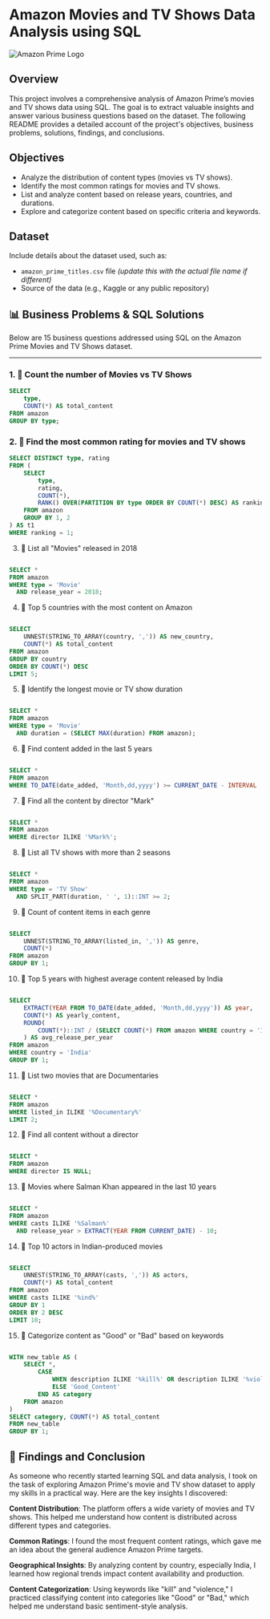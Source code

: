# Amazon Movies and TV Shows Data Analysis using SQL

![Amazon Prime Logo](https://upload.wikimedia.org/wikipedia/commons/f/f1/Prime_Video.png)

## Overview

This project involves a comprehensive analysis of Amazon Prime’s movies and TV shows data using SQL. The goal is to extract valuable insights and answer various business questions based on the dataset. The following README provides a detailed account of the project's objectives, business problems, solutions, findings, and conclusions.

## Objectives

- Analyze the distribution of content types (movies vs TV shows).
- Identify the most common ratings for movies and TV shows.
- List and analyze content based on release years, countries, and durations.
- Explore and categorize content based on specific criteria and keywords.

## Dataset

Include details about the dataset used, such as:
- `amazon_prime_titles.csv` file *(update this with the actual file name if different)*
- Source of the data (e.g., Kaggle or any public repository)

## 📊 Business Problems & SQL Solutions

Below are 15 business questions addressed using SQL on the Amazon Prime Movies and TV Shows dataset.

---

### 1. 📌 Count the number of Movies vs TV Shows

```sql
SELECT 
    type,
    COUNT(*) AS total_content
FROM amazon
GROUP BY type;
```

### 2. 📌 Find the most common rating for movies and TV shows

```sql
SELECT DISTINCT type, rating
FROM (
    SELECT 
        type,
        rating,
        COUNT(*),
        RANK() OVER(PARTITION BY type ORDER BY COUNT(*) DESC) AS ranking
    FROM amazon
    GROUP BY 1, 2
) AS t1
WHERE ranking = 1;
```

3. 📌 List all "Movies" released in 2018

```sql

SELECT * 
FROM amazon 
WHERE type = 'Movie'
  AND release_year = 2018;
```

4. 📌 Top 5 countries with the most content on Amazon

```sql

SELECT 
    UNNEST(STRING_TO_ARRAY(country, ',')) AS new_country,
    COUNT(*) AS total_content 
FROM amazon
GROUP BY country
ORDER BY COUNT(*) DESC
LIMIT 5;
```

5. 📌 Identify the longest movie or TV show duration

```sql

SELECT * 
FROM amazon
WHERE type = 'Movie'
  AND duration = (SELECT MAX(duration) FROM amazon);
```

6. 📌 Find content added in the last 5 years

```sql

SELECT * 
FROM amazon 
WHERE TO_DATE(date_added, 'Month,dd,yyyy') >= CURRENT_DATE - INTERVAL '5 years';
```

7. 📌 Find all the content by director "Mark"

```sql

SELECT * 
FROM amazon 
WHERE director ILIKE '%Mark%';
```

8. 📌 List all TV shows with more than 2 seasons

```sql

SELECT * 
FROM amazon 
WHERE type = 'TV Show' 
  AND SPLIT_PART(duration, ' ', 1)::INT >= 2;
```

9. 📌 Count of content items in each genre

```sql

SELECT 
    UNNEST(STRING_TO_ARRAY(listed_in, ',')) AS genre,
    COUNT(*)
FROM amazon
GROUP BY 1;
```

10. 📌 Top 5 years with highest average content released by India

```sql

SELECT 
    EXTRACT(YEAR FROM TO_DATE(date_added, 'Month,dd,yyyy')) AS year,
    COUNT(*) AS yearly_content,
    ROUND(
        COUNT(*)::INT / (SELECT COUNT(*) FROM amazon WHERE country = 'India')::INT * 100, 2
    ) AS avg_release_per_year
FROM amazon
WHERE country = 'India'
GROUP BY 1;
```

11. 📌 List two movies that are Documentaries

```sql

SELECT * 
FROM amazon 
WHERE listed_in ILIKE '%Documentary%'
LIMIT 2;
```

12. 📌 Find all content without a director

```sql

SELECT * 
FROM amazon 
WHERE director IS NULL;
```

13. 📌 Movies where Salman Khan appeared in the last 10 years

```sql

SELECT * 
FROM amazon
WHERE casts ILIKE '%Salman%' 
  AND release_year > EXTRACT(YEAR FROM CURRENT_DATE) - 10;
```

14. 📌 Top 10 actors in Indian-produced movies

```sql

SELECT 
    UNNEST(STRING_TO_ARRAY(casts, ',')) AS actors,
    COUNT(*) AS total_content
FROM amazon
WHERE casts ILIKE '%ind%'
GROUP BY 1
ORDER BY 2 DESC
LIMIT 10;
```
15. 📌 Categorize content as "Good" or "Bad" based on keywords

```sql

WITH new_table AS (
    SELECT *,
        CASE
            WHEN description ILIKE '%kill%' OR description ILIKE '%violence%' THEN 'Bad_Content'
            ELSE 'Good_Content'
        END AS category
    FROM amazon
)
SELECT category, COUNT(*) AS total_content
FROM new_table
GROUP BY 1;
```

## 📌 Findings and Conclusion

<!-- Introduction for fresher-level context -->
As someone who recently started learning SQL and data analysis, I took on the task of exploring Amazon Prime's movie and TV show dataset to apply my skills in a practical way. Here are the key insights I discovered:

<!-- Content distribution summary -->
**Content Distribution**: The platform offers a wide variety of movies and TV shows. This helped me understand how content is distributed across different types and categories.

<!-- Rating pattern insight -->
**Common Ratings**: I found the most frequent content ratings, which gave me an idea about the general audience Amazon Prime targets.

<!-- Geographical trends from the data -->
**Geographical Insights**: By analyzing content by country, especially India, I learned how regional trends impact content availability and production.

<!-- Classification logic using keywords -->
**Content Categorization**: Using keywords like "kill" and "violence," I practiced classifying content into categories like "Good" or "Bad," which helped me understand basic sentiment-style analysis.












